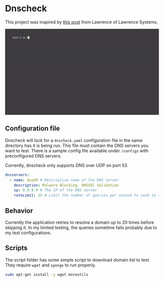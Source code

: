 # Dnscheck

This project was inspired by [this post](https://forums.lawrencesystems.com/t/which-is-the-best-dns-for-secure-browsing-cloudflare-quad9-nextdns-and-adguard-dns-youtube-release/18910) from Lawrence of Lawrence Systems.

![](examples/demo.gif)

## Configuration file
Dnscheck will lock for a `dnscheck.yaml` configuration file in the same directory has it is being run. This file must contain the DNS servers you want to test. There is a sample config file available under `/configs` with preconfigured DNS servers. 

Currently, dnscheck only supports DNS over UDP on port 53.

```yaml
dnsservers:
  - name: Quad9 # Descriptive name of the DNS server
    description: Malware Blocking, DNSSEC Validation
    ip: 9.9.9.9 # The IP of the DNS server
    rateLimit: 15 # Limit the number of queries per second to send to the DNS server
```

## Behavior
Currently the application retries to resolve a domain up to 20 times before skipping it. In my limited testing, the queries sometime fails probably due to my test configurations.


## Scripts
The script folder has some simple script to download domain list to test. They require `wget` and `sponge` to run properly.

```bash
sudo apt-get install -y wget moreutils
```



